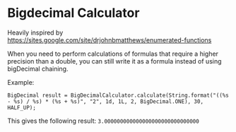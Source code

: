 # Bigdecimal Calculator

Heavily inspired by https://sites.google.com/site/drjohnbmatthews/enumerated-functions

When you need to perform calculations of formulas that require a higher precision than a double, you can still write it as a formula instead of using bigDecimal chaining.

Example:

```BigDecimal result = BigDecimalCalculator.calculate(String.format("((%s - %s) / %s) * (%s + %s)", "2", 1d, 1L, 2, BigDecimal.ONE), 30, HALF_UP);```

This gives the following result: `3.000000000000000000000000000000`
